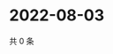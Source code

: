 # 2022-08-03

共 0 条

<!-- BEGIN WEIBO -->
<!-- 最后更新时间 Wed Aug 03 2022 06:01:05 GMT+0800 (China Standard Time) -->

<!-- END WEIBO -->
